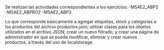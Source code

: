 Se realizan las actividades correspondientes a los ejercicios:
-M5AE2_ABP2
-M5AE2_ABPRO2
-M5AE2_ABP3

Lo que corresponde básicamente a agregar etiquetas, stock y categorías a los productos del archivo productos.json; utilizar clases para los objetos utilizados en el archivo JSON; crear un nuevo filtrado; y crear una página de administrador en que se pueda modificar, eliminar y crear nuevos productos, a través del uso de localstorage.  

